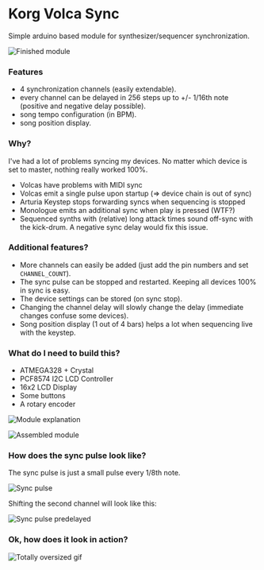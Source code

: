 # Korg Volca Sync 

Simple arduino based module for synthesizer/sequencer synchronization.

![Finished module](https://raw.githubusercontent.com/thomai-d/volcasync/master/doc/finished.png)

### Features

- 4 synchronization channels (easily extendable).
- every channel can be delayed in 256 steps up to +/- 1/16th note (positive and negative delay possible).
- song tempo configuration (in BPM).
- song position display.


### Why?

I've had a lot of problems syncing my devices. No matter which device is set to master, nothing really worked 100%.

- Volcas have problems with MIDI sync
- Volcas emit a single pulse upon startup (=> device chain is out of sync)
- Arturia Keystep stops forwarding syncs when sequencing is stopped
- Monologue emits an additional sync when play is pressed (WTF?)
- Sequenced synths with (relative) long attack times sound off-sync with the kick-drum. A negative sync delay would fix this issue.

### Additional features?

- More channels can easily be added (just add the pin numbers and set `CHANNEL_COUNT`).
- The sync pulse can be stopped and restarted. Keeping all devices 100% in sync is easy.
- The device settings can be stored (on sync stop).
- Changing the channel delay will slowly change the delay (immediate changes confuse some devices).
- Song position display (1 out of 4 bars) helps a lot when sequencing live with the keystep.

### What do I need to build this?

- ATMEGA328 + Crystal
- PCF8574 I2C LCD Controller
- 16x2 LCD Display
- Some buttons
- A rotary encoder

![Module explanation](https://raw.githubusercontent.com/thomai-d/volcasync/master/doc/pcbonly.png)

![Assembled module](https://raw.githubusercontent.com/thomai-d/volcasync/master/doc/assembled.png)

### How does the sync pulse look like?

The sync pulse is just a small pulse every 1/8th note.

![Sync pulse](https://raw.githubusercontent.com/thomai-d/volcasync/master/doc/signal-equal.png)

Shifting the second channel will look like this:

![Sync pulse predelayed](https://raw.githubusercontent.com/thomai-d/volcasync/master/doc/signal-shiftmax.png)

### Ok, how does it look in action?

![Totally oversized gif](https://raw.githubusercontent.com/thomai-d/volcasync/master/doc/live.gif)

